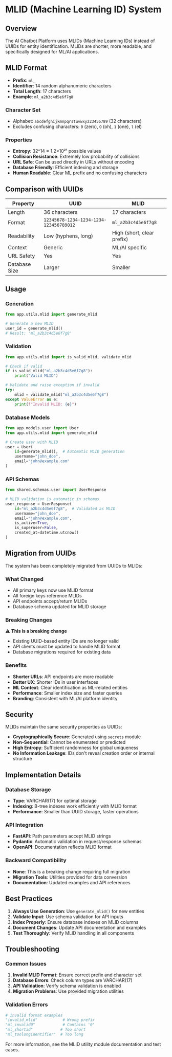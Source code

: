 # MLID (Machine Learning ID) System

## Overview

The AI Chatbot Platform uses MLIDs (Machine Learning IDs) instead of UUIDs for entity identification. MLIDs are shorter, more readable, and specifically designed for ML/AI applications.

## MLID Format

- **Prefix**: `ml_`
- **Identifier**: 14 random alphanumeric characters
- **Total Length**: 17 characters
- **Example**: `ml_a2b3c4d5e6f7g8`

### Character Set
- Alphabet: `abcdefghijkmnpqrstuvwxyz23456789` (32 characters)
- Excludes confusing characters: `0` (zero), `O` (oh), `1` (one), `l` (el)

### Properties
- **Entropy**: 32^14 ≈ 1.2×10²¹ possible values
- **Collision Resistance**: Extremely low probability of collisions
- **URL Safe**: Can be used directly in URLs without encoding
- **Database Friendly**: Efficient indexing and storage
- **Human Readable**: Clear ML prefix and no confusing characters

## Comparison with UUIDs

| Property | UUID | MLID |
|----------|------|------|
| Length | 36 characters | 17 characters |
| Format | `12345678-1234-1234-1234-123456789012` | `ml_a2b3c4d5e6f7g8` |
| Readability | Low (hyphens, long) | High (short, clear prefix) |
| Context | Generic | ML/AI specific |
| URL Safety | Yes | Yes |
| Database Size | Larger | Smaller |

## Usage

### Generation
```python
from app.utils.mlid import generate_mlid

# Generate a new MLID
user_id = generate_mlid()
# Result: 'ml_a2b3c4d5e6f7g8'
```

### Validation
```python
from app.utils.mlid import is_valid_mlid, validate_mlid

# Check if valid
if is_valid_mlid("ml_a2b3c4d5e6f7g8"):
    print("Valid MLID")

# Validate and raise exception if invalid
try:
    mlid = validate_mlid("ml_a2b3c4d5e6f7g8")
except ValueError as e:
    print(f"Invalid MLID: {e}")
```

### Database Models
```python
from app.models.user import User
from app.utils.mlid import generate_mlid

# Create user with MLID
user = User(
    id=generate_mlid(),  # Automatic MLID generation
    username="john_doe",
    email="john@example.com"
)
```

### API Schemas
```python
from shared.schemas.user import UserResponse

# MLID validation is automatic in schemas
user_response = UserResponse(
    id="ml_a2b3c4d5e6f7g8",  # Validated as MLID
    username="john_doe",
    email="john@example.com",
    is_active=True,
    is_superuser=False,
    created_at=datetime.utcnow()
)
```

## Migration from UUIDs

The system has been completely migrated from UUIDs to MLIDs:

### What Changed
- All primary keys now use MLID format
- All foreign keys reference MLIDs
- API endpoints accept/return MLIDs
- Database schema updated for MLID storage

### Breaking Changes
⚠️ **This is a breaking change**
- Existing UUID-based entity IDs are no longer valid
- API clients must be updated to handle MLID format
- Database migrations required for existing data

### Benefits
- **Shorter URLs**: API endpoints are more readable
- **Better UX**: Shorter IDs in user interfaces
- **ML Context**: Clear identification as ML-related entities
- **Performance**: Smaller index size and faster queries
- **Branding**: Consistent with ML/AI platform identity

## Security

MLIDs maintain the same security properties as UUIDs:
- **Cryptographically Secure**: Generated using `secrets` module
- **Non-Sequential**: Cannot be enumerated or predicted
- **High Entropy**: Sufficient randomness for global uniqueness
- **No Information Leakage**: IDs don't reveal creation order or internal structure

## Implementation Details

### Database Storage
- **Type**: VARCHAR(17) for optimal storage
- **Indexing**: B-tree indexes work efficiently with MLID format
- **Performance**: Smaller than UUID storage, faster operations

### API Integration
- **FastAPI**: Path parameters accept MLID strings
- **Pydantic**: Automatic validation in request/response schemas
- **OpenAPI**: Documentation reflects MLID format

### Backward Compatibility
- **None**: This is a breaking change requiring full migration
- **Migration Tools**: Utilities provided for data conversion
- **Documentation**: Updated examples and API references

## Best Practices

1. **Always Use Generation**: Use `generate_mlid()` for new entities
2. **Validate Input**: Use schema validation for API inputs
3. **Index Properly**: Ensure database indexes on MLID columns
4. **Document Changes**: Update API documentation and examples
5. **Test Thoroughly**: Verify MLID handling in all components

## Troubleshooting

### Common Issues
1. **Invalid MLID Format**: Ensure correct prefix and character set
2. **Database Errors**: Check column types are VARCHAR(17)
3. **API Validation**: Verify schema validation is enabled
4. **Migration Problems**: Use provided migration utilities

### Validation Errors
```python
# Invalid format examples
"invalid_mlid"           # Wrong prefix
"ml_invalid0"            # Contains '0'
"ml_shortid"            # Too short
"ml_toolongidentifier"  # Too long
```

For more information, see the MLID utility module documentation and test cases.